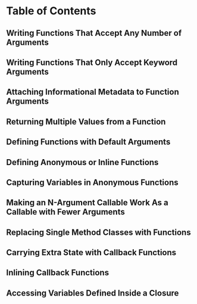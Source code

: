 # Table of Contents

## Writing Functions That Accept Any Number of Arguments

## Writing Functions That Only Accept Keyword Arguments

## Attaching Informational Metadata to Function Arguments

## Returning Multiple Values from a Function

## Defining Functions with Default Arguments

## Defining Anonymous or Inline Functions

## Capturing Variables in Anonymous Functions

## Making an N-Argument Callable Work As a Callable with Fewer Arguments

## Replacing Single Method Classes with Functions

## Carrying Extra State with Callback Functions

## Inlining Callback Functions

## Accessing Variables Defined Inside a Closure
